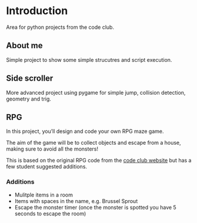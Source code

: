 # Introduction
Area for python projects from the code club.

## About me
Simple project to show some simple strucutres and script execution.

## Side scroller
More advanced project using pygame for simple jump, collision detection, geometry and trig.

## RPG
In this project, you’ll design and code your own RPG maze game. 

The aim of the game will be to collect objects and escape from a house, making sure to avoid all the monsters!

This is based on the original RPG code from the [code club website](https://codeclubprojects.org/en-GB/python/rpg/) but has a few student suggested additions.

### Additions
* Mulitple items in a room
* Items with spaces in the name, e.g. Brussel Sprout
* Escape the monster timer (once the monster is spotted you have 5 seconds to escape the room)
